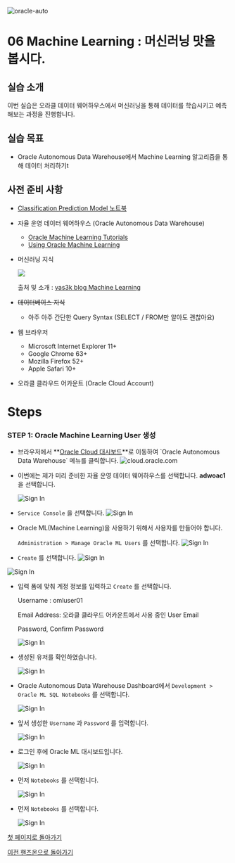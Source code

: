 ![oracle-auto](./img/oracle-auto.png)

# 06 Machine Learning :  머신러닝 맛을 봅시다.

## 실습 소개

이번 실습은 오라클 데이터 웨어하우스에서 머신러닝을 통해 데이터를 학습시키고 예측해보는 과정을 진행합니다.

## 실습 목표

- Oracle Autonomous Data Warehouse에서 Machine Learning 알고리즘을 통해 데이터 처리하기t

## 사전 준비 사항

- [Classification Prediction Model 노트북](./file/Classification_Prediction_Model.json)

- 자율 운영 데이터 웨어하우스 (Oracle Autonomous Data Warehouse)

  - [Oracle Machine Learning Tutorials](https://docs.oracle.com/en/cloud/paas/autonomous-data-warehouse-cloud/tutorials.html)
  - [Using Oracle Machine Learning](https://docs.oracle.com/en/cloud/paas/autonomous-data-warehouse-cloud/omlug/using-oracle-machine-learning.pdf)

- 머신러닝 지식

  ![](https://i.vas3k.ru/7vx.jpg)

  출처 및 소개 : [vas3k blog Machine Learning](https://vas3k.com/blog/machine_learning/?ref=hn)

- ~~데이터베이스 지식~~

  - 아주 아주 간단한 Query Syntax (SELECT / FROM만 알아도 괜찮아요)

- 웹 브라우저

  - Microsoft Internet Explorer 11+
  - Google Chrome 63+
  - Mozilla Firefox 52+
  - Apple Safari 10+

- 오라클 클라우드 어카운트 (Oracle Cloud Account)

# Steps

### **STEP 1:  Oracle Machine Learning User 생성**

- 브라우저에서 **[Oracle Cloud 대시보드]([https://console.eu-frankfurt-1.oraclecloud.com](https://console.eu-frankfurt-1.oraclecloud.com/))**로 이동하여 `Oracle Autonomous Data Warehouse`  메뉴를 클릭합니다.
  ![cloud.oracle.com](./img/07-oac/01.png)

  
  
  
  
- 이번에는 제가 미리 준비한 자율 운영 데이터 웨어하우스를 선택합니다.
  **adwoac1** 을 선택합니다.

  ![Sign In](./img/08-ml-notebook-adw/00.png)





-  `Service Console` 을 선택합니다.
  ![Sign In](./img/08-ml-notebook-adw/01.png)

  



- Oracle ML(Machine Learning)을 사용하기 위해서 사용자를 만들어야 합니다.

   `Administration > Manage Oracle ML Users` 를 선택합니다.
  ![Sign In](./img/08-ml-notebook-adw/02.png)





-  `Create` 를 선택합니다.
  ![Sign In](./img/08-ml-notebook-adw/03.png)

  ![Sign In](./img/08-ml-notebook-adw/04.png)



- 입력 폼에 맞춰 계정 정보를 입력하고 `Create` 를 선택합니다.

  Username : omluser01

  Email Address: 오라클 클라우드 어카운트에서 사용 중인 User Email

  Password, Confirm Password

  ![Sign In](./img/08-ml-notebook-adw/05.png)

  





- 생성된 유저를 확인하였습니다.

  ![Sign In](./img/08-ml-notebook-adw/06.png)

  







- Oracle Autonomous Data Warehouse Dashboard에서 `Development > Oracle ML SQL Notebooks` 를 선택합니다.

  ![Sign In](./img/08-ml-notebook-adw/07.png)

  





- 앞서 생성한 `Username` 과 `Password` 를 입력합니다.

  ![Sign In](./img/08-ml-notebook-adw/08.png)

  





- 로그인 후에 Oracle ML 대시보드입니다.

  ![Sign In](./img/08-ml-notebook-adw/09.png)

  





- 먼저 `Notebooks` 를 선택합니다.

  ![Sign In](./img/08-ml-notebook-adw/10.png)

  





- 먼저 `Notebooks` 를 선택합니다.

  ![Sign In](./img/08-ml-notebook-adw/11.png)

  







[첫 페이지로 돌아가기](./README.md)

[이전 핸즈온으로 돌아가기](05-analytics.md)